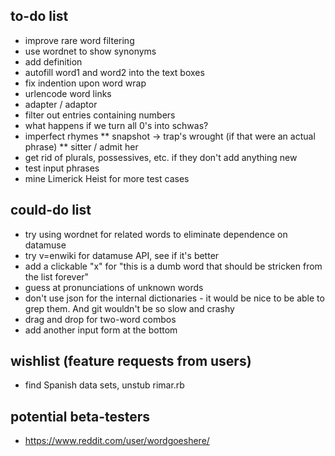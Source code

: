 ## to-do list

* improve rare word filtering
* use wordnet to show synonyms
* add definition
* autofill word1 and word2 into the text boxes
* fix indention upon word wrap
* urlencode word links
* adapter / adaptor
* filter out entries containing numbers
* what happens if we turn all 0's into schwas?
* imperfect rhymes
** snapshot -> trap's wrought (if that were an actual phrase)
** sitter / admit her
* get rid of plurals, possessives, etc. if they don't add anything new
* test input phrases
* mine Limerick Heist for more test cases

## could-do list

* try using wordnet for related words to eliminate dependence on datamuse
* try v=enwiki for datamuse API, see if it's better
* add a clickable "x" for "this is a dumb word that should be stricken from the list forever"
* guess at pronunciations of unknown words
* don't use json for the internal dictionaries - it would be nice to be able to grep them. And git wouldn't be so slow and crashy
* drag and drop for two-word combos
* add another input form at the bottom

## wishlist (feature requests from users)

* find Spanish data sets, unstub rimar.rb

## potential beta-testers

* https://www.reddit.com/user/wordgoeshere/
